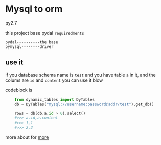 # Mysql to orm
py2.7

this project base pydal `requiredments`

    pydal----------the base
    pymysql--------driver


## use it
if you database schema name is `test` and you have table `a` in it, and the colums are `id` and `content`
you can use it blow 

codeblock is 
```python
    from dynamic_tables import DyTables
    db = DyTables("mysql://username:password@addr/test").get_db()

    rows = db(db.a.id > 0).select()
    #>>> a.id,a.content
    #>>> 1,1
    #>>> 2,2

```

more about for [more](http://www.web2py.com/books/default/chapter/29/06/the-database-abstraction-layer)